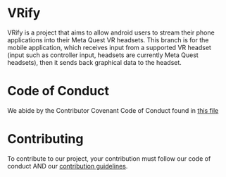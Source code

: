 # VRify
VRify is a project that aims to allow android users to stream their phone applications into their Meta Quest VR headsets. This branch is for the mobile application, which receives input from a supported VR headset (input such as controller input, headsets are currently Meta Quest headsets), then it sends back graphical data to the headset.

# Code of Conduct
We abide by the Contributor Covenant Code of Conduct found in [this file](https://github.com/1dime/VRify/blob/mobile/docs/CODE_OF_CONDUCT.md)

# Contributing
To contribute to our project, your contribution must follow our code of conduct AND our [contribution guidelines](https://github.com/1dime/VRify/blob/mobile/docs/CONTRIBUTING.md).
